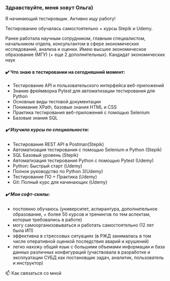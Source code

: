 ### Здравствуйте, меня зовут Ольга)

Я начинающий тестировщик. Активно ищу работу!

Тестированию обучалась самостоятельно + курсы Stepik и Udemy.

Ранее работала научным сотрудником, главным специалистом, начальником отдела, консультантом в сфере экономических исследований, анализа и оценки.
Имею высшее экономическое образование (МГУ) (+ еще 2 дополнительных).
Кандидат экономических наук

#### ✔️ Что знаю в тестировании на сегодняшний момент:

* Тестирование API и пользовательского интерфейса веб-приложений
* Знание фреймворка Pytest  для автоматизации тестирования  для Python
* Основные  виды тестовой документации
* Понимание XPath, базовые знания HTML и CSS
* Практика тестирования веб-приложений с помощью Selenium
* Базовые знания SQL

##### ✔️ Изучила курсы по специальности:

* Тестирование REST API в Postman(Stepik)
* Автоматизация тестирования с помощью Selenium и Python (Stepik)
* SQL Базовый уровень (Stepik)
* Автоматизация тестирования Python с помощью Pytest (Udemy)
* Python: Быстрый старт  (Udemy)
* Полное руководство по Python 3(Udemy)
* Тестирование ПО + Практика (Udemy)
* Git: Полный курс для начинающих  (Udemy)

##### ✔️ Мои софт-скилы:
* постоянно обучаюсь (университет, аспирантура, дополнительное образование, +  более 50 курсов и тренингов  по тем аспектам, которые требовались в работе)
* могу самоорганизовываться и  работать самостоятельно (12 лет была ИП)
* эффективна в стрессовых ситуациях (в РЖД  занималась в том числе оперативной оценкой последствия  аварий и крушений)
* легко нахожу общий язык с большими объемами информации и база данных различных конфигураций (участвовала в разработке  и эксплуатации СУБД  как постановщик задач, аналитик, пользователь и инструктор)

📫 Как связаться со мной 
